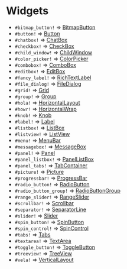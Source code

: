 Widgets
===
- `#bitmap_button!` => [BitmapButton](./api/bitmap_button.md)
- `#button!` => [Button](./api/button.md)
- `#chatbox!` => [ChatBox](./api/chat_box.md)
- `#checkbox!` => [CheckBox](./api/check_box.md)
- `#child_window!` => [ChildWindow](./api/child_window.md)
- `#color_picker!` => [ColorPicker](./api/color_picker.md)
- `#combobox!` => [ComboBox](./api/combo_box.md)
- `#editbox!` => [EditBox](./api/edit_box.md)
- `#fancy_label!` => [RichTextLabel](./api/rich_text_label.md)
- `#file_dialog!` => [FileDialog](./api/file_dialog.md)
- `#grid!` => [Grid](./api/grid.md)
- `#group!` => [Group](./api/group.md)
- `#hola!` => [HorizontalLayout](./api/horizontal_layout.md)
- `#howr!` => [HorizontalWrap](./api/horizontal_wrap.md)
- `#knob!` => [Knob](./api/knob.md)
- `#label!` => [Label](./api/label.md)
- `#listbox!` => [ListBox](./api/list_box.md)
- `#listview!` => [ListView](./api/list_view.md)
- `#menu!` => [MenuBar](./api/menu_bar.md)
- `#messagebox!` => [MessageBox](./api/message_box.md)
- `#panel!` => [Panel](./api/panel.md)
- `#panel_listbox!` => [PanelListBox](./api/panel_list_box.md)
- `#panel_tabs!` => [TabContainer](./api/tab_container.md)
- `#picture!` => [Picture](./api/picture.md)
- `#progressbar!` => [ProgressBar](./api/progress_bar.md)
- `#radio_button!` => [RadioButton](./api/radio_button.md)
- `#radio_button_group!` => [RadioButtonGroup](./api/radio_button_group.md)
- `#range_slider!` => [RangeSlider](./api/range_slider.md)
- `#scrollbar!` => [Scrollbar](./api/scrollbar.md)
- `#separator!` => [SeparatorLine](./api/separator_line.md)
- `#slider!` => [Slider](./api/slider.md)
- `#spin_button!` => [SpinButton](./api/spin_button.md)
- `#spin_control!` => [SpinControl](./api/spin_control.md)
- `#tabs!` => [Tabs](./api/tabs.md)
- `#textarea!` => [TextArea](./api/text_area.md)
- `#toggle_button!` => [ToggleButton](./api/toggle_button.md)
- `#treeview!` => [TreeView](./api/tree_view.md)
- `#vela!` => [VerticalLayout](./api/vertical_layout.md)
